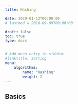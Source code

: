 ```yaml
---
title: Hashing

date: 2020-01-12T00:00:00
# lastmod = 2018-09-09T00:00:00

draft: false
toc: true 
type: docs


# Add menu entry to sidebar.
#linktitle: Sorting
menu:
    algorithms:
        name: "Hashing"
        weight: 2
---
```



## Basics
 
